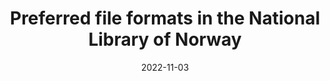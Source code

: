 ---
title: Preferred file formats in the National Library of Norway
summary: Documentation of the preferred file formats in Digital Preservation at the National Library of Norway
draft: false
layout: "list"
date: 2022-11-03
lastmod: 2024-02-07
ShowReadingTime: false
ShowWordCount: false
hideSummary: false
---